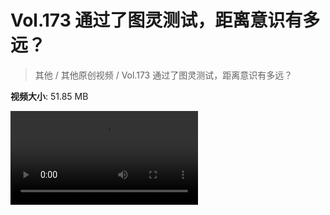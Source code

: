 # Vol.173 通过了图灵测试，距离意识有多远？

> 其他 / 其他原创视频 / Vol.173 通过了图灵测试，距离意识有多远？

**视频大小**: 51.85 MB

<div class="video"><video src="https://file.hsyhx.top/video/混乱博物馆/Vol/173.mp4" controls preload>🤔 您的浏览器不支持 video 标签</video></div>